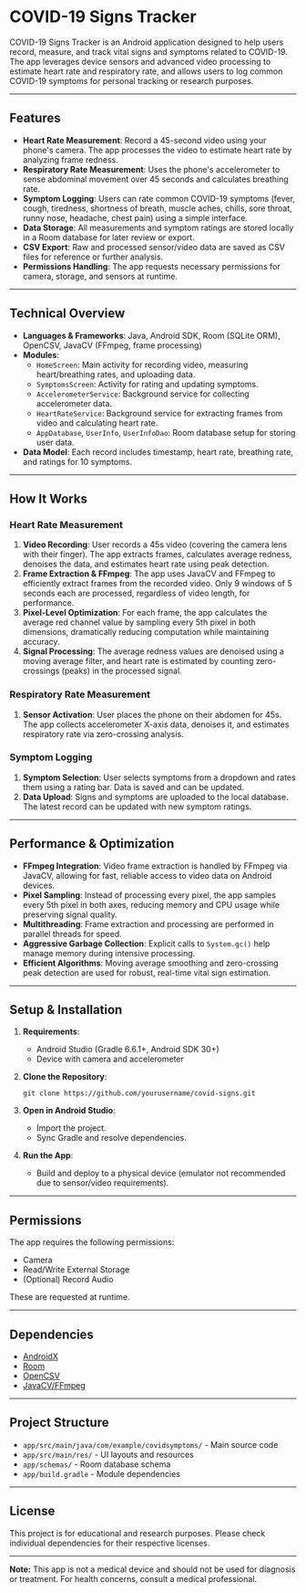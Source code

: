 # COVID-19 Signs Tracker

COVID-19 Signs Tracker is an Android application designed to help users record, measure, and track vital signs and symptoms related to COVID-19. The app leverages device sensors and advanced video processing to estimate heart rate and respiratory rate, and allows users to log common COVID-19 symptoms for personal tracking or research purposes.

---

## Features

- **Heart Rate Measurement**: Record a 45-second video using your phone's camera. The app processes the video to estimate heart rate by analyzing frame redness.
- **Respiratory Rate Measurement**: Uses the phone's accelerometer to sense abdominal movement over 45 seconds and calculates breathing rate.
- **Symptom Logging**: Users can rate common COVID-19 symptoms (fever, cough, tiredness, shortness of breath, muscle aches, chills, sore throat, runny nose, headache, chest pain) using a simple interface.
- **Data Storage**: All measurements and symptom ratings are stored locally in a Room database for later review or export.
- **CSV Export**: Raw and processed sensor/video data are saved as CSV files for reference or further analysis.
- **Permissions Handling**: The app requests necessary permissions for camera, storage, and sensors at runtime.

---

## Technical Overview

- **Languages & Frameworks**: Java, Android SDK, Room (SQLite ORM), OpenCSV, JavaCV (FFmpeg, frame processing)
- **Modules**:
  - `HomeScreen`: Main activity for recording video, measuring heart/breathing rates, and uploading data.
  - `SymptomsScreen`: Activity for rating and updating symptoms.
  - `AccelerometerService`: Background service for collecting accelerometer data.
  - `HeartRateService`: Background service for extracting frames from video and calculating heart rate.
  - `AppDatabase`, `UserInfo`, `UserInfoDao`: Room database setup for storing user data.
- **Data Model**: Each record includes timestamp, heart rate, breathing rate, and ratings for 10 symptoms.

---

## How It Works

### Heart Rate Measurement

1. **Video Recording**: User records a 45s video (covering the camera lens with their finger). The app extracts frames, calculates average redness, denoises the data, and estimates heart rate using peak detection.
2. **Frame Extraction & FFmpeg**: The app uses JavaCV and FFmpeg to efficiently extract frames from the recorded video. Only 9 windows of 5 seconds each are processed, regardless of video length, for performance.
3. **Pixel-Level Optimization**: For each frame, the app calculates the average red channel value by sampling every 5th pixel in both dimensions, dramatically reducing computation while maintaining accuracy.
4. **Signal Processing**: The average redness values are denoised using a moving average filter, and heart rate is estimated by counting zero-crossings (peaks) in the processed signal.

### Respiratory Rate Measurement

1. **Sensor Activation**: User places the phone on their abdomen for 45s. The app collects accelerometer X-axis data, denoises it, and estimates respiratory rate via zero-crossing analysis.

### Symptom Logging

1. **Symptom Selection**: User selects symptoms from a dropdown and rates them using a rating bar. Data is saved and can be updated.
2. **Data Upload**: Signs and symptoms are uploaded to the local database. The latest record can be updated with new symptom ratings.

---

## Performance & Optimization

- **FFmpeg Integration**: Video frame extraction is handled by FFmpeg via JavaCV, allowing for fast, reliable access to video data on Android devices.
- **Pixel Sampling**: Instead of processing every pixel, the app samples every 5th pixel in both axes, reducing memory and CPU usage while preserving signal quality.
- **Multithreading**: Frame extraction and processing are performed in parallel threads for speed.
- **Aggressive Garbage Collection**: Explicit calls to `System.gc()` help manage memory during intensive processing.
- **Efficient Algorithms**: Moving average smoothing and zero-crossing peak detection are used for robust, real-time vital sign estimation.

---

## Setup & Installation

1. **Requirements**:
   - Android Studio (Gradle 6.6.1+, Android SDK 30+)
   - Device with camera and accelerometer

2. **Clone the Repository**:
   ```
   git clone https://github.com/yourusername/covid-signs.git
   ```

3. **Open in Android Studio**:
   - Import the project.
   - Sync Gradle and resolve dependencies.

4. **Run the App**:
   - Build and deploy to a physical device (emulator not recommended due to sensor/video requirements).

---

## Permissions

The app requires the following permissions:
- Camera
- Read/Write External Storage
- (Optional) Record Audio

These are requested at runtime.

---

## Dependencies

- [AndroidX](https://developer.android.com/jetpack/androidx)
- [Room](https://developer.android.com/jetpack/androidx/releases/room)
- [OpenCSV](http://opencsv.sourceforge.net/)
- [JavaCV/FFmpeg](https://github.com/bytedeco/javacv)

---

## Project Structure

- `app/src/main/java/com/example/covidsymptoms/` - Main source code
- `app/src/main/res/` - UI layouts and resources
- `app/schemas/` - Room database schema
- `app/build.gradle` - Module dependencies

---

## License

This project is for educational and research purposes. Please check individual dependencies for their respective licenses.

---

**Note:** This app is not a medical device and should not be used for diagnosis or treatment. For health concerns, consult a medical professional.
